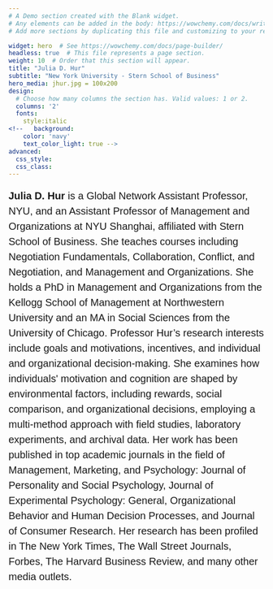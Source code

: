 ```yaml
---
# A Demo section created with the Blank widget.
# Any elements can be added in the body: https://wowchemy.com/docs/writing-markdown-latex/
# Add more sections by duplicating this file and customizing to your requirements.

widget: hero  # See https://wowchemy.com/docs/page-builder/
headless: true  # This file represents a page section.
weight: 10  # Order that this section will appear.
title: "Julia D. Hur"
subtitle: "New York University - Stern School of Business"
hero_media: jhur.jpg = 100x200
design:
  # Choose how many columns the section has. Valid values: 1 or 2.
  columns: '2'
  fonts:
    style:italic
<!--   background:
    color: 'navy'
    text_color_light: true -->
advanced:
  css_style:
  css_class:
---
```

<p style="font-family:sans-serif; font-size:15pt;line-height:150%">
<strong>Julia D. Hur</strong> is a Global Network Assistant Professor, NYU, and an Assistant Professor of Management and Organizations at NYU Shanghai, affiliated with Stern School of Business. She teaches courses including Negotiation Fundamentals, Collaboration, Conflict, and Negotiation, and Management and Organizations. She holds a PhD in Management and Organizations from the Kellogg School of Management at Northwestern University and an MA in Social Sciences from the University of Chicago.
Professor Hur’s research interests include goals and motivations, incentives, and individual and organizational decision-making. She examines how individuals' motivation and cognition are shaped by environmental factors, including rewards, social comparison, and organizational decisions, employing a multi-method approach with field studies, laboratory experiments, and archival data. Her work has been published in top academic journals in the field of Management, Marketing, and Psychology: Journal of Personality and Social Psychology, Journal of Experimental Psychology: General, Organizational Behavior and Human Decision Processes, and Journal of Consumer Research. Her research has been profiled in The New York Times, The Wall Street Journals, Forbes, The Harvard Business Review, and many other media outlets.
</p>
